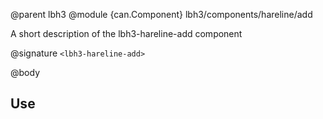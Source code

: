 @parent lbh3
@module {can.Component} lbh3/components/hareline/add <lbh3-hareline-add>

A short description of the lbh3-hareline-add component

@signature `<lbh3-hareline-add>`

@body

## Use

